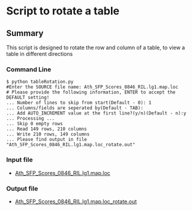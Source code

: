# Script to rotate a table

## Summary ##
This script is designed to rotate the row and column of a table, to view a table in different directions

### Command Line ###
```
$ python tableRotation.py
#Enter the SOURCE file name: Ath_SFP_Scores_0846_RIL.lg1.map.loc
# Please provide the following information, ENTER to accept the DEFAULT setting!
... Number of lines to skip from start(Default - 0): 1
... Columns/fields are seperated by(Default - TAB):
... Add AUTO_INCREMENT value at the first line?(y/n)(Default - n):y
... Processing ...
... Skip 0 empty rows
... Read 149 rows, 210 columns
... Write 210 rows, 149 columns
... Please find output in file "Ath_SFP_Scores_0846_RIL.lg1.map.loc_rotate.out"
```

### Input file ###
  * [Ath\_SFP\_Scores\_0846\_RIL.lg1.map.loc](http://xuhu-rwm-cgp.googlecode.com/svn/trunk/data/Ath_SFP_Scores_0846_RIL.lg1.map.loc)

### Output file ###
  * [Ath\_SFP\_Scores\_0846\_RIL.lg1.map.loc\_rotate.out](http://xuhu-rwm-cgp.googlecode.com/svn/trunk/data/Ath_SFP_Scores_0846_RIL.lg1.map.loc_rotate.out)
